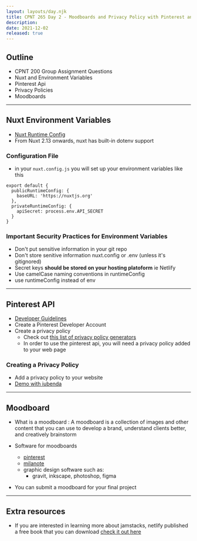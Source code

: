 ```yaml
---
layout: layouts/day.njk
title: CPNT 265 Day 2 - Moodboards and Privacy Policy with Pinterest and Netlify
description: 
date: 2021-12-02
released: true
---
```


## Outline
- CPNT 200 Group Assignment Questions
- Nuxt and Environment Variables
- Pinterest Api
- Privacy Policies
- Moodboards
---


## Nuxt Environment Variables
- [Nuxt Runtime Config](https://nuxtjs.org/tutorials/moving-from-nuxtjs-dotenv-to-runtime-config/)
- From Nuxt 2.13 onwards, nuxt has built-in dotenv support

### Configuration File
- in your `nuxt.config.js` you will set up your environment variables like this
```
export default {
  publicRuntimeConfig: {
    baseURL: 'https://nuxtjs.org'
  },
  privateRuntimeConfig: {
    apiSecret: process.env.API_SECRET
  }
}
```

### Important Security Practices for Environment Variables
- Don't put sensitive information in your git repo
- Don't store senitive information nuxt.config or .env (unless it's gitignored) 
- Secret keys **should be stored on your hosting platoform** ie Netlify
- Use camelCase naming conventions in runtimeConfig
- use runtimeConfig instead of env

---

## Pinterest API
- [Developer Guidelines](https://policy.pinterest.com/en/developer-guidelines)
- Create a Pinterest Developer Account
- Create a privacy policy
  - Check out [this list of privacy policy generators](https://digital.com/privacy-policy-generators/)
  - In order to use the pinterest api, you will need a privacy policy added to your web page


### Creating a Privacy Policy
- Add a privacy policy to your website
- [Demo with iubenda](https://www.iubenda.com/en/)

---

## Moodboard

- What is a moodboard
  : A moodboard is a collection of images and other content that you can use to develop a brand, understand clients better, and creatively brainstorm

- Software for moodboards
  - [pinterest](https://pinterest.com)
  - [milanote](https://milanote.com)
  - graphic design software such as:  
    - gravit, inkscape, photoshop, figma
- You can submit a moodboard for your final project

---

## Extra resources
- If you are interested in learning more about jamstacks, netlify published a free book that you can download [check it out here](https://www.netlify.com/oreilly-jamstack/)